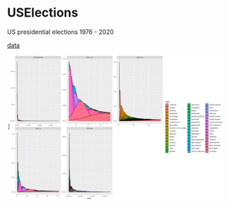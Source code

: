 # USElections
US presidential elections 1976 - 2020

[data](https://raw.githubusercontent.com/NicJC/USElections/main/US%20Elections.csv)

![](https://github.com/NicJC/USElections/blob/main/densityplots.png)
